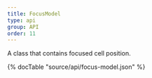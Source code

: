 ```yaml
---
title: FocusModel
type: api
group: API
order: 11
---
```

A class that contains focused cell position.

{% docTable "source/api/focus-model.json" %}


